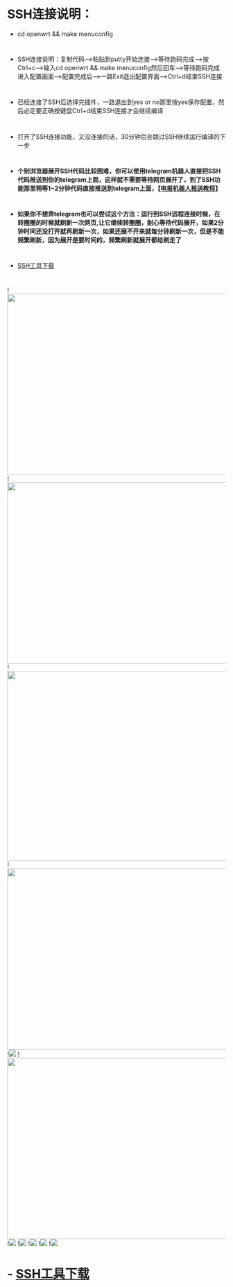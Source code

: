 # SSH连接说明：
- cd openwrt && make menuconfig
#
- SSH连接说明：复制代码-->粘贴到putty开始连接-->等待跑码完成-->按Ctrl+c-->输入cd openwrt && make menuconfig然后回车-->等待跑码完成进入配置画面-->配置完成后-->一路Exit退出配置界面-->Ctrl+d结束SSH连接
#
- 已经连接了SSH后选择完插件，一路退出到yes or no那里按yes保存配置，然后必定要正确按键盘Ctrl+d结束SSH连接才会继续编译
#
- 打开了SSH连接功能，又没连接的话，30分钟后会跳过SSH继续运行编译的下一步
#
- #### 个别浏览器展开SSH代码比较困难，你可以使用telegram机器人直接把SSH代码推送到你的telegram上面，这样就不需要等待网页展开了，到了SSH功能那里稍等1~2分钟代码直接推送到telegram上面，【[电报机器人推送教程](https://github.com/danshui-git/shuoming/blob/master/bot.md)】
#
- #### 如果你不想弄telegram也可以尝试这个方法：运行到SSH远程连接时候，在转圈圈的时候就刷新一次网页,让它继续转圈圈，耐心等待代码展开，如果2分钟时间还没打开就再刷新一次，如果还展不开来就每分钟刷新一次，但是不能频繁刷新，因为展开是要时间的，频繁刷新就展开都给刷走了
#
- [SSH工具下载](https://www.chiark.greenend.org.uk/~sgtatham/putty/releases/0.74.html)
#
!<img src="https://github.com/danshui-git/shuoming/blob/master/doc/ssh1.png" width="650" height="418" />
!<img src="https://github.com/danshui-git/shuoming/blob/master/doc/ssh2.png" width="650" height="418" />
!<img src="https://github.com/danshui-git/shuoming/blob/master/doc/ssh3.png" width="650" height="438" />
!<img src="https://github.com/danshui-git/shuoming/blob/master/doc/01.png" width="650" height="418" />
!<img src="https://github.com/danshui-git/shuoming/blob/master/doc/02.png" />
!<img src="https://github.com/danshui-git/shuoming/blob/master/doc/003.png" width="650" height="418" />
!<img src="https://github.com/danshui-git/shuoming/blob/master/doc/03.png" />
!<img src="https://github.com/danshui-git/shuoming/blob/master/doc/04.png" />
!<img src="https://github.com/danshui-git/shuoming/blob/master/doc/05.png" />
!<img src="https://github.com/danshui-git/shuoming/blob/master/doc/06.png" />
!<img src="https://github.com/danshui-git/shuoming/blob/master/doc/07.png" />
#
# - [SSH工具下载](https://www.chiark.greenend.org.uk/~sgtatham/putty/releases/0.74.html)
